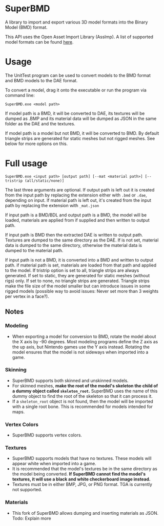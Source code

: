 # SuperBMD
A library to import and export various 3D model formats into the Binary Model (BMD) format.

This API uses the Open Asset Import Library (AssImp). A list of supported model formats can be found [here](http://assimp.org/main_features_formats.html).

# Usage

The UnitTest program can be used to convert models to the BMD format and BMD models to the DAE format.

To convert a model, drag it onto the executable or run the program via command line:

`SuperBMD.exe <model path>`

If model path is a BMD, it will be converted to DAE, its textures will be dumped as .BMP and its material data will be dumped as JSON in the same folder as the DAE and the textures.

If model path is a model but not BMD, it will be converted to BMD. By default triangle strips are generated for static meshes but not rigged meshes. See below for more options on this. 

# Full usage
`SuperBMD.exe <input path> [output path] [--mat <material path>] [--tristrip (all/static/none)]`

The last three arguments are optional. If output path is left out it is created from the input path by replacing the extension either with `.bmd` or `.dae`, depending on input. If material path is left out, it's created from the input path by replacing the extension with `_mat.json`

If input path is a BMD/BDL and output path is a BMD, the model will be loaded, materials are applied from <material path> if supplied and then written to output path. 
  
If input path is BMD then the extracted DAE is written to output path. Textures are dumped to the same directory as the DAE. If <material path> is not set, material data is dumped to the same directory, otherwise the material data is dumped to the material path.

If input path is not a BMD, it is converted into a BMD and written to output path. if material path is set, materials are loaded from that path and applied to the model. If tristrip option is set to all, triangle strips are always generated. If set to static, they are generated for static meshes (without rigs) only. If set to none, no triangle strips are generated. Triangle strips make the file size of the model smaller but can introduce issues in some rigged models (possible way to avoid issues: Never set more than 3 weights per vertex in a face?).

## Notes
### Modeling
* When exporting a model for conversion to BMD, rotate the model about the X axis by -90 degrees. Most modeling programs define the Z axis as the up axis, but Nintendo games use the Y axis instead. Rotating the model ensures that the model is not sideways when imported into a game.

### Skinning
* SuperBMD supports both skinned and unskinned models.
* For skinned meshes, <b>make the root of the model's skeleton the child of a dummy object called `skeleton_root`.</b> SuperBMD uses the name of this dummy object to find the root of the skeleton so that it can process it.
* If a `skeleton_root` object is not found, then the model will be imported with a single root bone. This is recommended for models intended for maps.

### Vertex Colors
* SuperBMD supports vertex colors.

### Textures
* SuperBMD supports models that have no textures. These models will appear white when imported into a game.
* It is recommended that the model's textures be in the same directory as the model being converted. <b>If SuperBMD cannot find the model's textures, it will use a black and white checkerboard image instead.</b>
* Textures must be in either BMP, JPG, or PNG format. TGA is currently not supported.

### Materials
* This fork of SuperBMD allows dumping and inserting materials as JSON. Todo: Explain more
